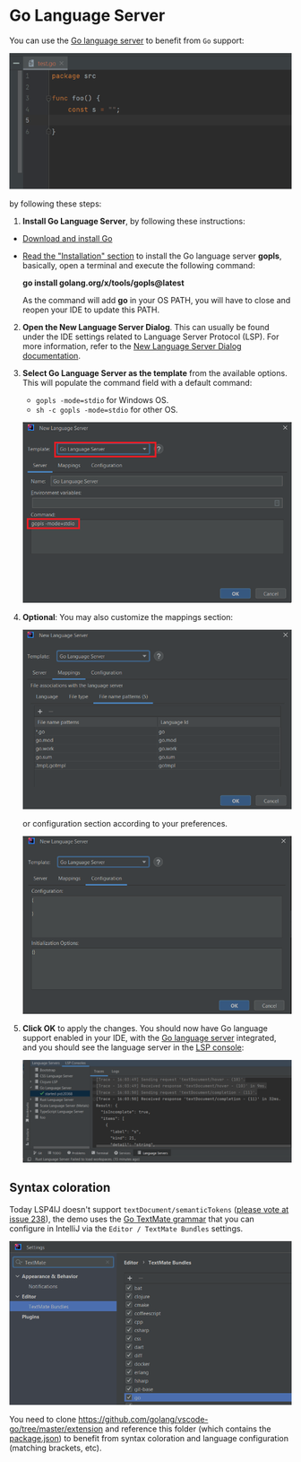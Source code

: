 # Go Language Server

You can use the [Go language server](https://pkg.go.dev/golang.org/x/tools/gopls) to benefit from `Go` support:

![Go demo](../images/user-defined-ls/GoplsDemo.gif)

by following these steps:

1. **Install Go Language Server**, by following these instructions:

* [Download and install Go](https://go.dev/doc/install)
* [Read the "Installation" section](https://pkg.go.dev/golang.org/x/tools/gopls#section-readme) to install the Go language server **gopls**, basically, open a terminal and execute the following command:

   **go install golang.org/x/tools/gopls@latest**

   As the command will add **go** in your OS PATH, you will have to close and reopen your IDE to update this PATH.

2. **Open the New Language Server Dialog**. This can usually be found under the IDE settings related to Language Server Protocol (LSP). For more information, refer to the [New Language Server Dialog documentation](../UserDefinedLanguageServer.md#new-language-server-dialog).

3. **Select Go Language Server as the template** from the available options.
   This will populate the command field with a default command:

   * `gopls -mode=stdio` for Windows OS.
   * `sh -c gopls -mode=stdio` for other OS.

   ![Gopls template](../images/user-defined-ls/GoplsTemplate.png)

5. **Optional**: You may also customize the mappings section:

   ![Go LS template mappings](../images/user-defined-ls/GoplsTemplateMappings.png)

   or configuration section according to your preferences.

   ![Go LS template configuration](../images/user-defined-ls/GoplsTemplateConfiguration.png)

6. **Click OK** to apply the changes. You should now have Go language support enabled in your IDE, with the [Go language server](https://pkg.go.dev/golang.org/x/tools/gopls) integrated, 
   and you should see the language server in the [LSP console](../UserGuide.md#lsp-console):

   ![Go LS in LSP Console](../images/user-defined-ls/GoplsInLSPConsole.png)

## Syntax coloration

Today LSP4IJ doesn't support `textDocument/semanticTokens` ([please vote at issue 238](https://github.com/redhat-developer/lsp4ij/issues/238)), the demo
uses the [Go TextMate grammar](https://github.com/golang/vscode-go/tree/master/extension/syntaxes) 
that you can configure in IntelliJ via the `Editor / TextMate Bundles` settings.

![Go TextMate Bundles](../images/user-defined-ls/GoTextMate.png)

You need to clone https://github.com/golang/vscode-go/tree/master/extension and reference this folder 
(which contains the [package.json](https://github.com/golang/vscode-go/blob/540e146da867f42298ccdac782e4e163fec16b0d/extension/package.json#L172))
to benefit from syntax coloration and language configuration (matching brackets, etc).